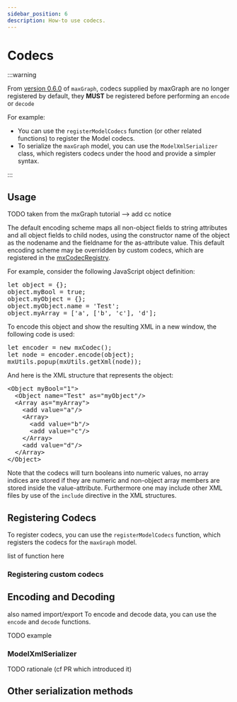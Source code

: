 ```yaml
---
sidebar_position: 6
description: How-to use codecs.
---
```


# Codecs

:::warning

From [version 0.6.0](https://github.com/maxGraph/maxGraph/releases/tag/v0.6.0) of `maxGraph`, codecs supplied by maxGraph are no longer registered by default, they **MUST** be registered before performing an `encode` or `decode`

For example:
- You can use the `registerModelCodecs` function (or other related functions) to register the Model codecs.
- To serialize the `maxGraph` model, you can use the `ModelXmlSerializer` class, which registers codecs under the hood and provide a simpler syntax.

:::


## Usage

TODO taken from the mxGraph tutorial --> add cc notice

<p>
  The default encoding scheme maps all non-object fields to string
  attributes and all object fields to child nodes, using the constructor
  name of the object as the nodename and the fieldname for the as-attribute
  value. This default encoding scheme may be overridden by custom codecs,
  which are registered in the
  <a href="js-api/files/io/mxCodecRegistry-js.html">mxCodecRegistry</a>.
</p>
<p>
  For example, consider the following JavaScript object definition:
</p>
<pre>
let object = {};
object.myBool = true;
object.myObject = {};
object.myObject.name = 'Test';
object.myArray = ['a', ['b', 'c'], 'd'];
</pre>
<p>
  To encode this object and show the resulting XML in a new window,
  the following code is used:
</p>
<pre>
let encoder = new mxCodec();
let node = encoder.encode(object);
mxUtils.popup(mxUtils.getXml(node));
</pre>
<p>
  And here is the XML structure that represents the object:
</p>
<pre>
&lt;Object myBool="1"&gt;
  &lt;Object name="Test" as="myObject"/&gt;
  &lt;Array as="myArray"&gt;
    &lt;add value="a"/&gt;
    &lt;Array&gt;
      &lt;add value="b"/&gt;
      &lt;add value="c"/&gt;
    &lt;/Array&gt;
    &lt;add value="d"/&gt;
  &lt;/Array&gt;
&lt;/Object&gt;
</pre>
<p>
  Note that the codecs will turn booleans into numeric values, no
  array indices are stored if they are numeric and non-object
  array members are stored inside the value-attribute.
  Furthermore one may include other XML files by
  use of the <code>include</code> directive in the XML structures.
</p>


## Registering Codecs

To register codecs, you can use the `registerModelCodecs` function, which registers the codecs for the `maxGraph` model.

list of function here

### Registering custom codecs


## Encoding and Decoding

also named import/export
To encode and decode data, you can use the `encode` and `decode` functions.

TODO example

### ModelXmlSerializer

TODO rationale (cf PR which introduced it)

## Other serialization methods

